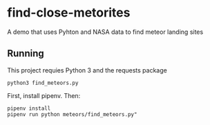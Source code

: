 # find-close-metorites
A demo that uses Pyhton and NASA data to find meteor landing sites

## Running

This project requies Python 3 and the requests package

`python3 find_meteors.py`

First, install pipenv.  Then:

```
pipenv install
pipenv run python meteors/find_meteors.py"
```
